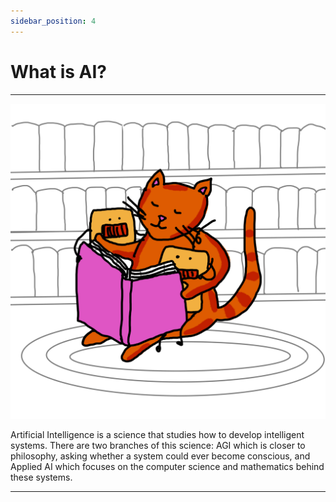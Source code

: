 ```yaml
---
sidebar_position: 4
---
```


# What is AI?


---

![What is AI?](./img/3.png)

Artificial Intelligence is a science that studies how to develop intelligent systems. There are two branches of this science: AGI which is closer to philosophy, asking whether a system could ever become conscious, and Applied AI which focuses on the computer science and mathematics behind these systems.

---